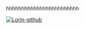 hhhhhhhhhhhhhhhhhhhhhhhh

[![Lorin-github](https://github-readme-stats.vercel.app/api?username=Zhangyong-Tang)](https://github.com/anuraghazra/github-readme-stats)
